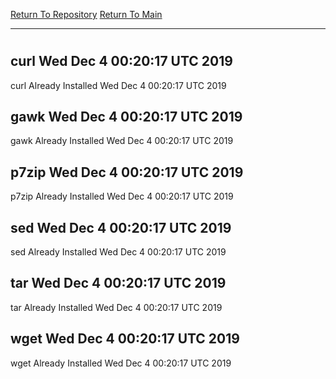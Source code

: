 [Return To Repository](https://github.com/deathbybandaid/piholeparser/)
[Return To Main](https://github.com/deathbybandaid/piholeparser/blob/master/RecentRunLogs/Mainlog.md)
____________________________________
# 
## curl Wed Dec 4 00:20:17 UTC 2019
curl Already Installed Wed Dec 4 00:20:17 UTC 2019
## gawk Wed Dec 4 00:20:17 UTC 2019
gawk Already Installed Wed Dec 4 00:20:17 UTC 2019
## p7zip Wed Dec 4 00:20:17 UTC 2019
p7zip Already Installed Wed Dec 4 00:20:17 UTC 2019
## sed Wed Dec 4 00:20:17 UTC 2019
sed Already Installed Wed Dec 4 00:20:17 UTC 2019
## tar Wed Dec 4 00:20:17 UTC 2019
tar Already Installed Wed Dec 4 00:20:17 UTC 2019
## wget Wed Dec 4 00:20:17 UTC 2019
wget Already Installed Wed Dec 4 00:20:17 UTC 2019
